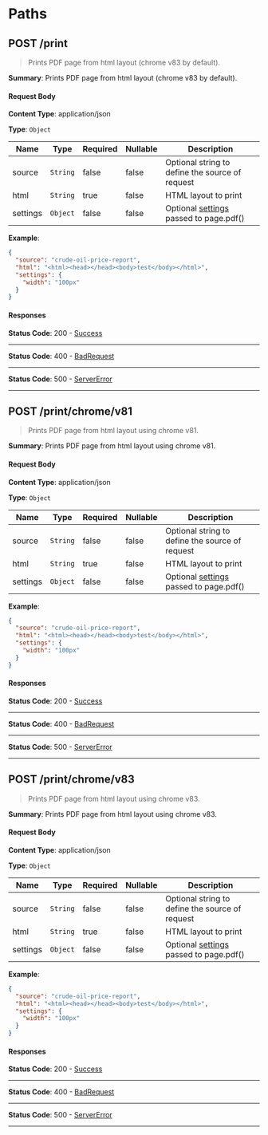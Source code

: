 # Paths

## POST /print 

> Prints PDF page from html layout (chrome v83 by default).

**Summary**: Prints PDF page from html layout (chrome v83 by default).

#### Request Body
    
**Content Type**: application/json

**Type**: <code>Object</code>

| Name | Type | Required | Nullable | Description |
| ---- | ---- | -------- | -------- | ----------- |
| source | <code>String</code> | false | false | Optional string to define the source of request |
| html | <code>String</code> | true | false | HTML layout to print |
| settings | <code>Object</code> | false | false | Optional [settings](https://github.com/puppeteer/puppeteer/blob/v5.2.1/docs/api.md#pagepdfoptions) passed to page.pdf() |

**Example**:

```json
{
  "source": "crude-oil-price-report",
  "html": "<html><head></head><body>test</body></html>",
  "settings": {
    "width": "100px"
  }
}
```

#### Responses

**Status Code**: 200 - [Success](/content/api/components?id&#x3D;responsessuccess)

* * *

**Status Code**: 400 - [BadRequest](/content/api/components?id&#x3D;responsesbadrequest)

* * *

**Status Code**: 500 - [ServerError](/content/api/components?id&#x3D;responsesservererror)

* * *

## POST /print/chrome/v81 

> Prints PDF page from html layout using chrome v81.

**Summary**: Prints PDF page from html layout using chrome v81.

#### Request Body
    
**Content Type**: application/json

**Type**: <code>Object</code>

| Name | Type | Required | Nullable | Description |
| ---- | ---- | -------- | -------- | ----------- |
| source | <code>String</code> | false | false | Optional string to define the source of request |
| html | <code>String</code> | true | false | HTML layout to print |
| settings | <code>Object</code> | false | false | Optional [settings](https://github.com/puppeteer/puppeteer/blob/v5.2.1/docs/api.md#pagepdfoptions) passed to page.pdf() |

**Example**:

```json
{
  "source": "crude-oil-price-report",
  "html": "<html><head></head><body>test</body></html>",
  "settings": {
    "width": "100px"
  }
}
```

#### Responses

**Status Code**: 200 - [Success](/content/api/components?id&#x3D;responsessuccess)

* * *

**Status Code**: 400 - [BadRequest](/content/api/components?id&#x3D;responsesbadrequest)

* * *

**Status Code**: 500 - [ServerError](/content/api/components?id&#x3D;responsesservererror)

* * *

## POST /print/chrome/v83 

> Prints PDF page from html layout using chrome v83.

**Summary**: Prints PDF page from html layout using chrome v83.

#### Request Body
    
**Content Type**: application/json

**Type**: <code>Object</code>

| Name | Type | Required | Nullable | Description |
| ---- | ---- | -------- | -------- | ----------- |
| source | <code>String</code> | false | false | Optional string to define the source of request |
| html | <code>String</code> | true | false | HTML layout to print |
| settings | <code>Object</code> | false | false | Optional [settings](https://github.com/puppeteer/puppeteer/blob/v5.2.1/docs/api.md#pagepdfoptions) passed to page.pdf() |

**Example**:

```json
{
  "source": "crude-oil-price-report",
  "html": "<html><head></head><body>test</body></html>",
  "settings": {
    "width": "100px"
  }
}
```

#### Responses

**Status Code**: 200 - [Success](/content/api/components?id&#x3D;responsessuccess)

* * *

**Status Code**: 400 - [BadRequest](/content/api/components?id&#x3D;responsesbadrequest)

* * *

**Status Code**: 500 - [ServerError](/content/api/components?id&#x3D;responsesservererror)

* * *


